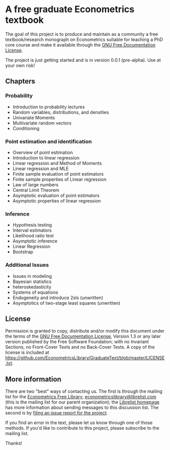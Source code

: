 A free graduate Econometrics textbook
=====================================

The goal of this project is to produce and maintain as a community a
free textbook/research monograph on Econometrics suitable for teaching
a PhD core course and make it available through the
[GNU Free Documentation License](http://www.gnu.org/copyleft/fdl.html).

The project is just getting started and is in version 0.0.1
(pre-alpha). Use at your own risk!

Chapters
--------

### Probability

* Introduction to probability lectures
* Random variables, distributions, and densities
* Univariate Moments
* Multivariate random vectors
* Conditioning

### Point estimation and identification

* Overview of point estimation
* Introduction to linear regression
* Linear regression and Method of Moments
* Linear regression and MLE
* Finite sample evaluation of point estimators
* Finite sample properties of Linear regression
* Law of large numbers
* Central Limit Theorem
* Asymptotic evaluation of point estimators
* Asymptotic properties of linear regression

### Inference

* Hypothesis testing
* Interval estimators
* Likelihood ratio test
* Asymptotic inference
* Linear Regression
* Bootstrap

### Additional Issues

* Issues in modeling
* Bayesian statistics
* heteroskedasticity
* Systems of equations
* Endogeneity and introduce 2sls (unwritten)
* Asymptotics of two-stage least squares (unwritten)

License
-------

Permission is granted to copy, distribute and/or modify this document
under the terms of the
[GNU Free Documentation License](http://www.gnu.org/copyleft/fdl.html),
Version 1.3 or any later version published by the Free Software
Foundation; with no Invariant Sections, no Front-Cover Texts and no
Back-Cover Texts. A copy of the license is included at
<https://github.com/EconometricsLibrary/GraduateText/blob/master/LICENSE.txt>.

More information
----------------

There are two "best" ways of contacting us.  The first is through the
mailing list for the
[Econometrics Free Library](http://www.econometricslibrary.org),
<econometricslibrary@librelist.com> (this is the mailing list for our
parent organization); the [Librelist homepage](http://librelist.com/) has more information about sending messages to this discussion list.  The second is by
[filing an issue report for the project](https://github.com/EconometricsLibrary/GraduateText/issues/new).

If you find an error in the text, please let us know through one of
those methods.  If you'd like to contribute to this project, please
subscribe to the mailing list.

Thanks!
